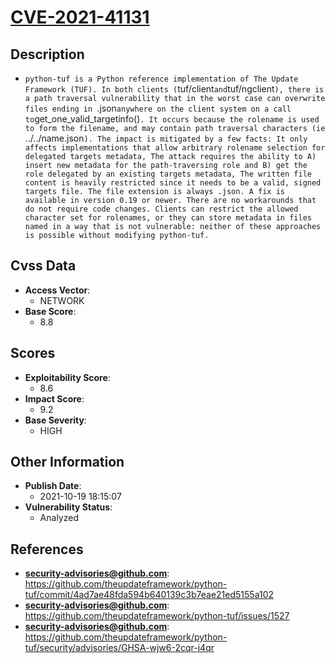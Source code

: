 
# [CVE-2021-41131](https://github.com/theupdateframework/python-tuf/commit/4ad7ae48fda594b640139c3b7eae21ed5155a102)

## Description

- `python-tuf is a Python reference implementation of The Update Framework (TUF). In both clients (`tuf/client` and `tuf/ngclient`), there is a path traversal vulnerability that in the worst case can overwrite files ending in `.json` anywhere on the client system on a call to `get_one_valid_targetinfo()`. It occurs because the rolename is used to form the filename, and may contain path traversal characters (ie `../../name.json`). The impact is mitigated by a few facts: It only affects implementations that allow arbitrary rolename selection for delegated targets metadata, The attack requires the ability to A) insert new metadata for the path-traversing role and B) get the role delegated by an existing targets metadata, The written file content is heavily restricted since it needs to be a valid, signed targets file. The file extension is always .json. A fix is available in version 0.19 or newer. There are no workarounds that do not require code changes. Clients can restrict the allowed character set for rolenames, or they can store metadata in files named in a way that is not vulnerable: neither of these approaches is possible without modifying python-tuf.`

## Cvss Data

- **Access Vector**:
  - NETWORK
- **Base Score**:
  - 8.8

## Scores

- **Exploitability Score**:
  - 8.6
- **Impact Score**:
  - 9.2
- **Base Severity**:
  - HIGH

## Other Information

- **Publish Date**:
  - 2021-10-19 18:15:07
- **Vulnerability Status**:
  - Analyzed

## References

- **security-advisories@github.com**: https://github.com/theupdateframework/python-tuf/commit/4ad7ae48fda594b640139c3b7eae21ed5155a102
- **security-advisories@github.com**: https://github.com/theupdateframework/python-tuf/issues/1527
- **security-advisories@github.com**: https://github.com/theupdateframework/python-tuf/security/advisories/GHSA-wjw6-2cqr-j4qr
